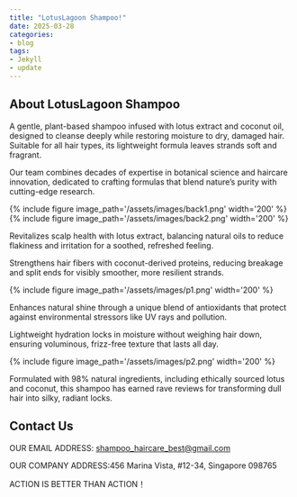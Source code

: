 ```yaml
---
title: "LotusLagoon Shampoo!"
date: 2025-03-28
categories:
- blog
tags:
- Jekyll
- update
---
```


## About LotusLagoon Shampoo

A gentle, plant-based shampoo infused with lotus extract and coconut oil, designed to cleanse deeply while restoring moisture to dry, damaged hair. Suitable for all hair types, its lightweight formula leaves strands soft and fragrant.

Our team combines decades of expertise in botanical science and haircare innovation, dedicated to crafting formulas that blend nature’s purity with cutting-edge research.

{% include figure image_path='/assets/images/back1.png' width='200' %}
{% include figure image_path='/assets/images/back2.png' width='200' %}

Revitalizes scalp health with lotus extract, balancing natural oils to reduce flakiness and irritation for a soothed, refreshed feeling.

Strengthens hair fibers with coconut-derived proteins, reducing breakage and split ends for visibly smoother, more resilient strands.

{% include figure image_path='/assets/images/p1.png' width='200' %}

Enhances natural shine through a unique blend of antioxidants that protect against environmental stressors like UV rays and pollution.

Lightweight hydration locks in moisture without weighing hair down, ensuring voluminous, frizz-free texture that lasts all day.

{% include figure image_path='/assets/images/p2.png' width='200' %}

Formulated with 98% natural ingredients, including ethically sourced lotus and coconut, this shampoo has earned rave reviews for transforming dull hair into silky, radiant locks.

## Contact Us

OUR EMAIL ADDRESS: shampoo_haircare_best@gmail.com

OUR COMPANY ADDRESS:456 Marina Vista, #12-34, Singapore 098765

ACTION IS BETTER THAN ACTION！
